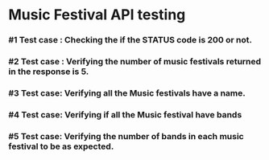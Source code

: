                   

   # Music Festival API testing


### #1 Test case : Checking the if the STATUS code is 200 or not.
### #2 Test case : Verifying the number of music festivals returned in the response is 5.
### #3 Test case:  Verifying all the Music festivals have a name.
### #4 Test case: Verifying if all the Music festival have bands
### #5 Test case: Verifying the number of bands in each music festival to be as expected.